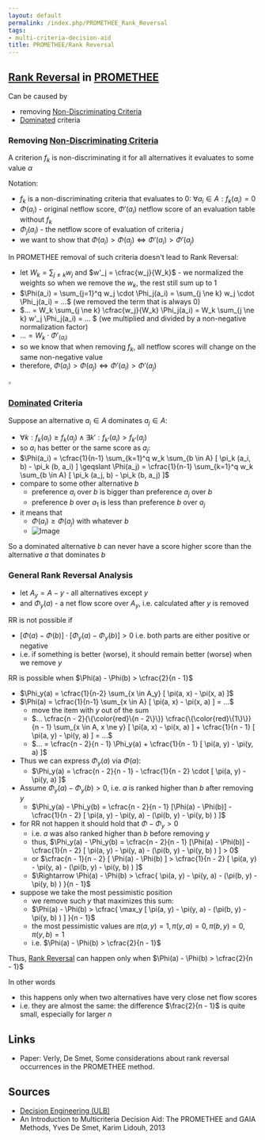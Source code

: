 ```yaml
---
layout: default
permalink: /index.php/PROMETHEE_Rank_Reversal
tags:
- multi-criteria-decision-aid
title: PROMETHEE/Rank Reversal
---
```

## [Rank Reversal](Rank_Reversal) in [PROMETHEE](PROMETHEE)
Can be caused by 
- removing [Non-Discriminating Criteria](Non-Discriminating_Criteria)
- [Dominated](Dominance) criteria 


### Removing [Non-Discriminating Criteria](Non-Discriminating_Criteria)
A criterion $f_k$ is non-discriminating it for all alternatives it evaluates to some value $\alpha$

Notation:
- $f_k$ is a non-discriminating criteria that evaluates to 0: $\forall a_i \in A: f_k(a_i) = 0$
- $\Phi(a_i)$ - original netflow score, $\Phi'(a_i)$ netflow score of an evaluation table without $f_k$
- $\Phi_j(a_i)$ - the netflow score of evaluation of criteria $j$
- we want to show that $\Phi(a_i) > \Phi(a_j) \iff \Phi'(a_i) > \Phi'(a_j)$


In PROMETHEE removal of such criteria doesn't lead to Rank Reversal:
- let $W_k = \sum_{j \ne k} w_j$ and $w'_j = \cfrac{w_j}{W_k}$ - we normalized the weights so when we remove the $w_k$, the rest still sum up to 1
- $\Phi(a_i) = \sum_{j=1}^q w_j \cdot \Phi_j(a_i) = \sum_{j \ne k} w_j \cdot \Phi_j(a_i) = ...$ (we removed the term that is always 0)
- $... = W_k  \sum_{j \ne k} \cfrac{w_j}{W_k} \Phi_j(a_i) = W_k  \sum_{j \ne k} w'_j \Phi_j(a_i) = ... $ (we multiplied and divided by a non-negative normalization factor)
- $... = W_k \cdot \Phi'_(a_i)$
- so we know that when removing $f_k$, all netflow scores will change on the same non-negative value
- therefore, $\Phi(a_i) > \Phi(a_j) \iff \Phi'(a_i) > \Phi'(a_j)$

$\square$


### [Dominated](Dominance) Criteria
Suppose an alternative $a_i \in A$ dominates $a_j \in A$:
- $\forall k: f_k(a_i) \geqslant f_k(a_j) \land \exists k': f_{k'}(a_i) > f_{k'}(a_j)$
- so $a_i$ has better or the same score as $a_j$:
- $\Phi(a_i) = \cfrac{1}{n-1} \sum_{k=1}^q w_k \sum_{b \in A} [ \pi_k (a_i, b) - \pi_k (b, a_i) ] \geqslant \Phi(a_j) = \cfrac{1}{n-1} \sum_{k=1}^q w_k \sum_{b \in A} [ \pi_k (a_j, b) - \pi_k (b, a_j) ]$
- compare to some other alternative $b$
  - preference $a_i$ over $b$ is bigger than preference $a_j$ over $b$
  - preference $b$ over $a_1$ is less than preference $b$ over $a_j$
- it means that 
  - $\Phi(a_i) \geqslant \Phi(a_j)$ with whatever $b$  
  - <img src="https://raw.github.com/alexeygrigorev/wiki-figures/master/ulb/de/mcda/promethee-rankreversal-dominance.png" alt="Image">

So a dominated alternative $b$ can never have a score higher score than the alternative $a$ that dominates $b$


### General Rank Reversal Analysis
- let $A_y = A - {y}$ - all alternatives except $y$
- and $\Phi_y(a)$ - a net flow score over $A_y$, i.e. calculated after $y$ is removed


RR is not possible if 
- $[\Phi(a) - \Phi(b)] \cdot [\Phi_y(a) - \Phi_y(b)] > 0$ i.e. both parts are either positive or negative
- i.e. if something is better (worse), it should remain better (worse) when we remove $y$


RR is possible when $\Phi(a) - \Phi(b) > \cfrac{2}{n - 1}$
- $\Phi_y(a) = \cfrac{1}{n-2} \sum_{x \in A_y} [ \pi(a, x) - \pi(x, a) ]$
- $\Phi(a) = \cfrac{1}{n-1} \sum_{x \in A} [ \pi(a, x) - \pi(x, a) ] = ...$
  - move the item with $y$ out of the sum
  - $... \cfrac{n - 2}{\{\color{red}\{n - 2\}\}} \cfrac{\{\color{red}\{1\}\}}{n - 1} \sum_{x \in A, x \ne y} [ \pi(a, x) - \pi(x, a) ] + \cfrac{1}{n - 1} [ \pi(a, y) - \pi(y, a) ] = ...$
  - $... = \cfrac{n - 2}{n - 1} \Phi_y(a) +  \cfrac{1}{n - 1} [ \pi(a, y) - \pi(y, a) ]$
- Thus we can express $\Phi_y(a)$ via $\Phi(a)$:
  - $\Phi_y(a) = \cfrac{n - 2}{n - 1} - \cfrac{1}{n - 2} \cdot [ \pi(a, y) - \pi(y, a) ]$
- Assume $\Phi_y(a) - \Phi_y(b) > 0$, i.e. $a$ is ranked higher than $b$ after removing $y$
  - $\Phi_y(a) - \Phi_y(b) = \cfrac{n - 2}{n - 1} [\Phi(a) - \Phi(b)] - \cfrac{1}{n - 2} [ \pi(a, y) - \pi(y, a) - (\pi(b, y) - \pi(y, b) ) ]$
- for RR not happen it should hold that $\Phi - \Phi_y > 0$
  - i.e. $a$ was also ranked higher than $b$ before removing $y$
  - thus, $\Phi_y(a) - \Phi_y(b) = \cfrac{n - 2}{n - 1} [\Phi(a) - \Phi(b)] - \cfrac{1}{n - 2} [ \pi(a, y) - \pi(y, a) - (\pi(b, y) - \pi(y, b) ) ] > 0$
  - or $\cfrac{n - 1}{n - 2} [ \Phi(a) - \Phi(b) ] > \cfrac{1}{n - 2} [ \pi(a, y) - \pi(y, a) - (\pi(b, y) - \pi(y, b) ) ]$ 
  - $\Rightarrow \Phi(a) - \Phi(b) > \cfrac{ \pi(a, y) - \pi(y, a) - (\pi(b, y) - \pi(y, b) ) }{n - 1}$
- suppose we take the most pessimistic position
  - we remove such $y$ that maximizes this sum:
  - $\Phi(a) - \Phi(b) > \cfrac{ \max_y [ \pi(a, y) - \pi(y, a) - (\pi(b, y) - \pi(y, b) ) ] }{n - 1}$
  - the most pessimistic values are $\pi(a, y) = 1, \pi(y, a) = 0,  \pi(b, y) = 0, \pi(y, b) = 1$
  - i.e. $\Phi(a) - \Phi(b) > \cfrac{2}{n - 1}$


Thus, [Rank Reversal](Rank_Reversal) can happen only when $\Phi(a) - \Phi(b) > \cfrac{2}{n - 1}$


In other words
- this happens only when two alternatives have very close net flow scores
- i.e. they are almost the same: the difference $\frac{2}{n - 1}$ is quite small, especially for larger $n$


## Links
- Paper: Verly, De Smet, Some considerations about rank reversal occurrences in the PROMETHEE method. 

## Sources
- [Decision Engineering (ULB)](Decision_Engineering_(ULB))
- An Introduction to Multicriteria Decision Aid: The PROMETHEE and GAIA Methods, Yves De Smet, Karim Lidouh, 2013
